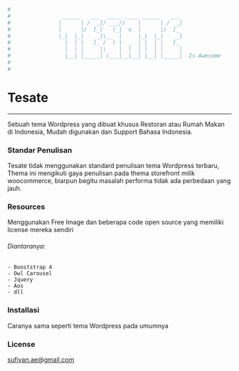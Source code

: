 ```python
#
#				 ______   ___  _____ ____ ______   ___
#				|      | /  _]/ ___//    |      | /  _]
#				|      |/  [_(   \_|  o  |      |/  [_
#				|_|  |_|    _]\__  |     |_|  |_|    _]
#				  |  | |   [_ /  \ |  _  | |  | |   [_
#				  |  | |     |\    |  |  | |  | |     |
#				  |__| |_____| \___|__|__| |__| |_____|  Is Awesome
#				  
#				  
```

# Tesate
___
Sebuah tema Wordpress yang dibuat khusus Restoran atau Rumah Makan di Indonesia, Mudah digunakan dan Support Bahasa Indonesia.

### Standar Penulisan

Tesate tidak menggunakan standard penulisan tema Wordpress terbaru, Thema ini mengikuti gaya penulisan pada thema storefront milik woocommerce, biarpun begitu masalah performa tidak ada perbedaan yang jauh.

### Resources
Menggunakan Free Image dan beberapa code open source yang memiliki license mereka sendiri

###### Diantaranya:
	- Booststrap 4
	- Owl Carousel
	- Jquery
	- Aos
	- dll

### Installasi

Caranya sama seperti tema Wordpress pada umumnya


### License
sufiyan.ae@gmail.com






